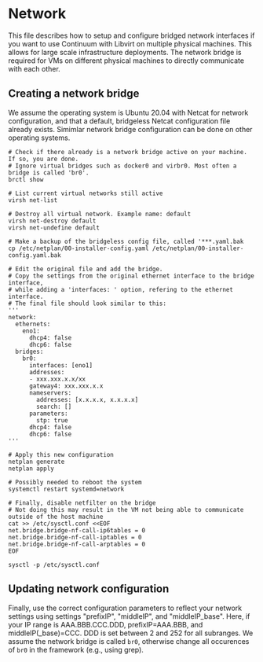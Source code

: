 # Network
This file describes how to setup and configure bridged network interfaces if you want to use Continuum with Libvirt on multiple physical machines. This allows for large scale infrastructure deployments. The network bridge is required for VMs on different physical machines to directly communicate with each other.

## Creating a network bridge
We assume the operating system is Ubuntu 20.04 with Netcat for network configuration, and that a default, bridgeless Netcat configuration file already exists. Simimlar network bridge configuration can be done on other operating systems.

```
# Check if there already is a network bridge active on your machine. If so, you are done.
# Ignore virtual bridges such as docker0 and virbr0. Most often a bridge is called 'br0'.
brctl show

# List current virtual networks still active
virsh net-list

# Destroy all virtual network. Example name: default
virsh net-destroy default
virsh net-undefine default

# Make a backup of the bridgeless config file, called '***.yaml.bak
cp /etc/netplan/00-installer-config.yaml /etc/netplan/00-installer-config.yaml.bak

# Edit the original file and add the bridge. 
# Copy the settings from the original ethernet interface to the bridge interface, 
# while adding a 'interfaces: ' option, refering to the ethernet interface.
# The final file should look similar to this:
'''
network:
  ethernets:
    eno1:
      dhcp4: false
      dhcp6: false
  bridges:
    br0:
      interfaces: [eno1]
      addresses:
      - xxx.xxx.x.x/xx
      gateway4: xxx.xxx.x.x
      nameservers:
        addresses: [x.x.x.x, x.x.x.x]
        search: []
      parameters:
        stp: true
      dhcp4: false
      dhcp6: false
'''

# Apply this new configuration
netplan generate
netplan apply

# Possibly needed to reboot the system
systemctl restart systemd=network

# Finally, disable netfilter on the bridge
# Not doing this may result in the VM not being able to communicate outside of the host machine
cat >> /etc/sysctl.conf <<EOF
net.bridge.bridge-nf-call-ip6tables = 0
net.bridge.bridge-nf-call-iptables = 0
net.bridge.bridge-nf-call-arptables = 0
EOF

sysctl -p /etc/sysctl.conf
```

## Updating network configuration
Finally, use the correct configuration parameters to reflect your network settings using settings "prefixIP", "middleIP", and "middleIP_base". 
Here, if your IP range is AAA.BBB.CCC.DDD, prefixIP=AAA.BBB, and middleIP(_base)=CCC. DDD is set between 2 and 252 for all subranges.
We assume the network bridge is called `br0`, otherwise change all occurences of `br0` in the framework (e.g., using grep).